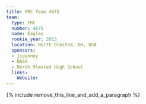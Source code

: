```yaml
---
title: FRC Team 4675
team:
  type: FRC
  number: 4675
  name: Eagles
  rookie_year: 2013
  location: North Olmsted, OH, USA
  sponsors:
  - jcpenney
  - NASA
  - North Olmsted High School
  links:
    Website:
---
```


{% include remove_this_line_and_add_a_paragraph %}
